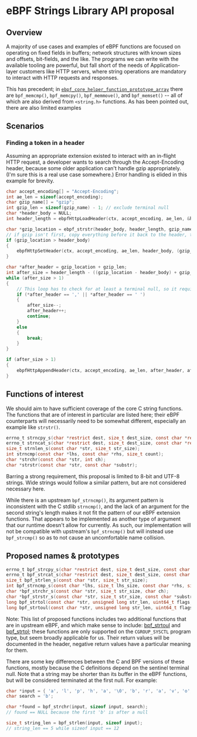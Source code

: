 # eBPF Strings Library API proposal

## Overview

A majority of use cases and examples of eBPF functions are focused on operating on fixed fields in buffers; network
structures with known sizes and offsets, bit-fields, and the like. The programs we can write with the available tooling
are powerful, but fall short of the needs of Application-layer customers like HTTP servers, where string operations are
mandatory to interact with HTTP requests and responses.

This has precedent; in [`ebpf_core_helper_function_prototype_array`](../libs/execution_context/ebpf_general_helpers.c)
there are `bpf_memcmp()`, `bpf_memcpy()`, `bpf_memmove()`, and `bpf_memset()` -- all of which are also derived from
`<string.h>` functions. As has been pointed out, there are also limited examples

## Scenarios

### Finding a token in a header

Assuming an appropriate extension existed to interact with an in-flight HTTP request, a developer wants to search
through the Accept-Encoding header, because some older application can't handle gzip appropriately. (I'm sure this is a
real use case somewhere.) Error handling is elided in this example for brevity.

```C
char accept_encoding[] = "Accept-Encoding";
int ae_len = sizeof(accept_encoding);
char gzip_name[] = "gzip";
int gzip_len = sizeof(gzip_name) - 1; // exclude terminal null
char *header_body = NULL;
int header_length = ebpfHttpLoadHeader(ctx, accept_encoding, ae_len, &header_body);

char *gzip_location = ebpf_strstr(header_body, header_length, gzip_name, gzip_len);
// if gzip isn't first, copy everything before it back to the header, then copy everything after it back to the header.
if (gzip_location > header_body)
{
    ebpfHttpSetHeader(ctx, accept_encoding, ae_len, header_body, (gzip_location - header_body));
}

char *after_header = gzip_location + gzip_len;
int after_size = header_length - ((gzip_location - header_body) + gzip_len);
while (after_size > 1)
{
    // This loop has to check for at least a terminal null, so it requires a length > 1
    if (*after_header == ',' || *after_header == ' ')
    {
        after_size--;
        after_header++;
        continue;
    }
    else
    {
        break;
    }
}

if (after_size > 1)
{
    ebpfHttpAppendHeader(ctx, accept_encoding, ae_len, after_header, after_size);
}
```

## Functions of interest

We should aim to have sufficient coverage of the core C string functions. The functions that are of interest in
particular are listed here; their eBPF counterparts will necessarily need to be somewhat different, especially an
example like `strstr()`.

```C
errno_t strncpy_s(char *restrict dest, size_t dest_size, const char *restrict src, size_t count);
errno_t strncat_s(char *restrict dest, size_t dest_size, const char *restrict src, size_t count);
size_t strnlen_s(const char *str, size_t str_size);
int strncmp(const char *lhs, const char *rhs, size_t count);
char *strchr(const char *str, int ch);
char *strstr(const char *str, const char *substr);
```

Barring a strong requirement, this proposal is limited to 8-bit and UTF-8 strings. Wide strings would follow a similar
pattern, but are not considered necessary here.

While there is an upstream `bpf_strncmp()`, its argument pattern is inconsistent with the C stdlib `strncmp()`, and the
lack of an argument for the second string's length makes it not fit the pattern of our eBPF extension functions. That
appears to be implemented as another type of argument that our runtime doesn't allow for currently. As such, our
implementation will not be compatible with upstream's `bpf_strncmp()` but will instead use `bpf_strcmp()` so as to not
cause an uncomfortable name collision.

## Proposed names & prototypes

```C
errno_t bpf_strcpy_s(char *restrict dest, size_t dest_size, const char *restrict src, size_t count);
errno_t bpf_strcat_s(char *restrict dest, size_t dest_size, const char *restrict src, size_t count);
size_t bpf_strlen_s(const char *str, size_t str_size);
int bpf_strncmp_s(const char *lhs, size_t lhs_size, const char *rhs, size_t rhs_size, size_t count);
char *bpf_strchr_s(const char *str, size_t str_size, char ch);
char *bpf_strstr_s(const char *str, size_t str_size, const char *substr, size_t substr_size);
long bpf_strtol(const char *str, unsigned long str_len, uint64_t flags, long *res); // Note
long bpf_strtoul(const char *str, unsigned long str_len, uint64_t flags, unsigned long *res); // Note
```

Note: This list of proposed functions includes two additional functions that are in upstream eBPF, and which make sense
to include: [bpf_strtoul](https://ebpf-docs.dylanreimerink.nl/linux/helper-function/bpf_strtoul/) and
[bpf_strtol](https://ebpf-docs.dylanreimerink.nl/linux/helper-function/bpf_strtol/); these functions are only supported
on the `CGROUP_SYSCTL` program type, but seem broadly applicable for us. Their return values will be documented in the
header, negative return values have a particular meaning for them.

There are some key differences between the C and BPF versions of these functions, mostly because the C definitions
depend on the sentinel terminal null. Note that a string may be shorter than its buffer in the eBPF functions, but will
be considered terminated at the first null. For example:

```C
char *input = { 'a', 'l', 'p', 'h', 'a', '\0', 'b', 'r', 'a', 'v', 'o', '\0' };
char search = 'b';

char *found = bpf_strchr(input, sizeof input, search);
// found == NULL because the first 'b' is after a null

size_t string_len = bpf_strlen(input, sizeof input);
// string_len == 5 while sizeof input == 12

```
